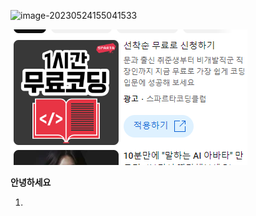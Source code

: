 ![image-20230524155041533](D:\03.MARKDOWN\image-20230524155041533.png)

![image-20230524155104351](image-20230524155104351.png)

**안녕하세요**

1. 